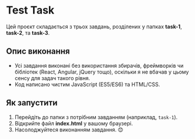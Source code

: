 # Test Task

Цей проєкт складається з трьох завдань, розділених у папках **task-1**, **task-2**, та **task-3**.

## Опис виконання

- Усі завдання виконані без використання збирачів, фреймворків чи бібліотек (React, Angular, jQuery тощо), оскільки я не вбачав у цьому сенсу для задач такого рівня.
- Код написано чистим JavaScript (ES5/ES6) та HTML/CSS.

## Як запустити

1. Перейдіть до папки з потрібним завданням (наприклад, `task-1`).
2. Відкрийте файл **index.html** у вашому браузері.
3. Насолоджуйтеся виконанням завдання. 😊
